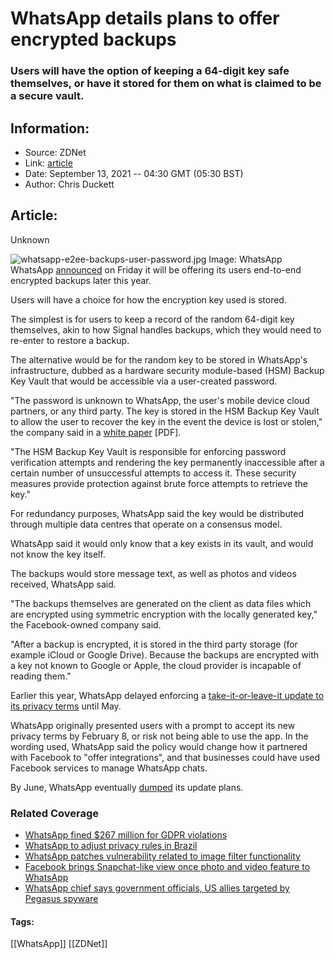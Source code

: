 # WhatsApp details plans to offer encrypted backups
### Users will have the option of keeping a 64-digit key safe themselves, or have it stored for them on what is claimed to be a secure vault.

## Information:
+ Source: ZDNet
+ Link: [article](https://www.zdnet.com/article/whatsapp-details-plans-to-offer-encrypted-backups/)
+ Date: September 13, 2021 -- 04:30 GMT (05:30 BST)
+ Author: Chris Duckett


## Article:
Unknown

![whatsapp-e2ee-backups-user-password.jpg](https://www.zdnet.com/a/hub/i/r/2021/09/13/c479a909-f5f1-45d8-9dbd-f816af37f093/resize/1200xauto/4c68c08f53355c28903362c293e6ba08/whatsapp-e2ee-backups-user-password.jpg)
 Image: WhatsApp
 WhatsApp [announced](https://engineering.fb.com/2021/09/10/security/whatsapp-e2ee-backups/) on Friday it will be offering its users end-to-end encrypted backups later this year. 

Users will have a choice for how the encryption key used is stored. 

The simplest is for users to keep a record of the random 64-digit key themselves, akin to how Signal handles backups, which they would need to re-enter to restore a backup. 

The alternative would be for the random key to be stored in WhatsApp's infrastructure, dubbed as a hardware security module-based (HSM) Backup Key Vault that would be accessible via a user-created password.

"The password is unknown to WhatsApp, the user's mobile device cloud partners, or any third party. The key is stored in the HSM Backup Key Vault to allow the user to recover the key in the event the device is lost or stolen," the company said in a [white paper](https://www.whatsapp.com/security/WhatsApp_Security_Encrypted_Backups_Whitepaper.pdf) [PDF]. 

"The HSM Backup Key Vault is responsible for enforcing password verification attempts and rendering the key permanently inaccessible after a certain number of unsuccessful attempts to access it. These security measures provide protection against brute force attempts to retrieve the key." 

For redundancy purposes, WhatsApp said the key would be distributed through multiple data centres that operate on a consensus model. 






WhatsApp said it would only know that a key exists in its vault, and would not know the key itself. 

The backups would store message text, as well as photos and videos received, WhatsApp said. 

"The backups themselves are generated on the client as data files which are encrypted using symmetric encryption with the locally generated key," the Facebook-owned company said. 

"After a backup is encrypted, it is stored in the third party storage (for example iCloud or Google Drive). Because the backups are encrypted with a key not known to Google or Apple, the cloud provider is incapable of reading them." 

Earlier this year, WhatsApp delayed enforcing a [take-it-or-leave-it update to its privacy terms](https://www.zdnet.com/article/whatsapp-delays-take-it-or-leave-it-privacy-terms-update-until-may/) until May. 

WhatsApp originally presented users with a prompt to accept its new privacy terms by February 8, or risk not being able to use the app. In the wording used, WhatsApp said the policy would change how it partnered with Facebook to "offer integrations", and that businesses could have used Facebook services to manage WhatsApp chats. 

By June, WhatsApp eventually [dumped](https://www.zdnet.com/article/whatsapp-backtracks-on-app-limitations-if-you-dont-agree-to-privacy-changes/) its update plans. 

### Related Coverage

* [WhatsApp fined $267 million for GDPR violations](/article/whatsapp-fined-267-million-for-gdpr-violations-in-ireland/)
* [WhatsApp to adjust privacy rules in Brazil](/article/whatsapp-to-adjust-privacy-rules-in-brazil/)
* [WhatsApp patches vulnerability related to image filter functionality](/article/whatsapp-patches-read-write-vulnerability-related-to-image-filter-functionality/)
* [Facebook brings Snapchat-like view once photo and video feature to WhatsApp](/article/facebook-brings-snapchat-like-view-once-photo-and-video-feature-to-whatsapp/)
* [WhatsApp chief says government officials, US allies targeted by Pegasus spyware](/article/whatsapp-chief-says-government-officials-us-allies-targeted-by-nso-groups-pegasus-spyware/)





#### Tags:
[[WhatsApp]] [[ZDNet]]
